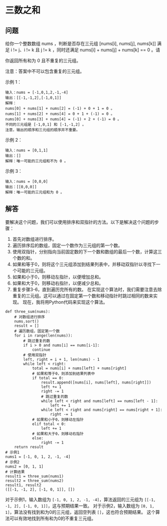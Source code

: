# 三数之和
## 问题
给你一个整数数组 nums ，判断是否存在三元组 [nums[i], nums[j], nums[k]] 满足 i != j、i != k 且 j != k ，同时还满足 nums[i] + nums[j] + nums[k] == 0 。请

你返回所有和为 0 且不重复的三元组。

注意：答案中不可以包含重复的三元组。

示例 1：
```
输入：nums = [-1,0,1,2,-1,-4]
输出：[[-1,-1,2],[-1,0,1]]
解释：
nums[0] + nums[1] + nums[2] = (-1) + 0 + 1 = 0 。
nums[1] + nums[2] + nums[4] = 0 + 1 + (-1) = 0 。
nums[0] + nums[3] + nums[4] = (-1) + 2 + (-1) = 0 。
不同的三元组是 [-1,0,1] 和 [-1,-1,2] 。
注意，输出的顺序和三元组的顺序并不重要。
```
示例 2：
```
输入：nums = [0,1,1]
输出：[]
解释：唯一可能的三元组和不为 0 。
```
示例 3：
```
输入：nums = [0,0,0]
输出：[[0,0,0]]
解释：唯一可能的三元组和为 0 。
```
## 解答
要解决这个问题，我们可以使用排序和双指针的方法。以下是解决这个问题的步骤：
1. 首先对数组进行排序。
2. 遍历排序后的数组，固定一个数作为三元组的第一个数。
3. 使用双指针，分别指向当前固定数的下一个数和数组的最后一个数，计算这三个数的和。
4. 如果和等于0，则将这个三元组添加到结果列表中，并移动双指针以寻找下一个可能的三元组。
5. 如果和小于0，则移动左指针，以便增加总和。
6. 如果和大于0，则移动右指针，以便减少总和。
7. 重复步骤3-6，直到遍历完所有的数。
在实现这个算法时，我们需要注意去除重复的三元组。这可以通过在固定第一个数和移动指针时跳过相同的数来实现。
现在，我将用Python代码来实现这个算法。
```
def three_sum(nums):
    # 对数组进行排序
    nums.sort()
    result = []
    # 遍历数组，固定第一个数
    for i in range(len(nums)):
        # 跳过重复的数
        if i > 0 and nums[i] == nums[i-1]:
            continue
        # 使用双指针
        left, right = i + 1, len(nums) - 1
        while left < right:
            total = nums[i] + nums[left] + nums[right]
            # 如果和等于0，则添加到结果列表中
            if total == 0:
                result.append([nums[i], nums[left], nums[right]])
                left += 1
                right -= 1
                # 跳过重复的数
                while left < right and nums[left] == nums[left - 1]:
                    left += 1
                while left < right and nums[right] == nums[right + 1]:
                    right -= 1
            # 如果和小于0，则移动左指针
            elif total < 0:
                left += 1
            # 如果和大于0，则移动右指针
            else:
                right -= 1
    return result
# 示例1
nums1 = [-1, 0, 1, 2, -1, -4]
# 示例2
nums2 = [0, 1, 1]
# 计算结果
result1 = three_sum(nums1)
result2 = three_sum(nums2)
result1, result2
([[-1, -1, 2], [-1, 0, 1]], [])
```
对于示例1，输入数组为 `[-1, 0, 1, 2, -1, -4]`，算法返回的三元组为 `[[-1, -1, 2], [-1, 0, 1]]`，这与预期结果一致。
对于示例2，输入数组为 `[0, 1, 1]`，算法没有找到和为0的三元组，返回空列表 `[]`，这也符合预期结果。
这个算法可以有效地找到所有和为0的不重复三元组。

